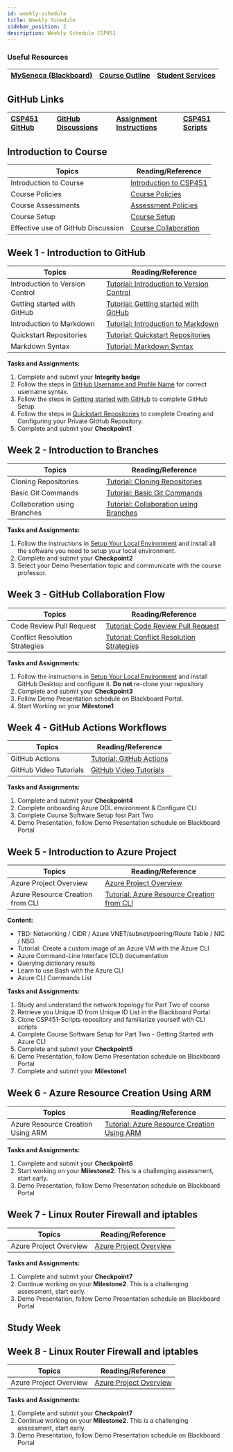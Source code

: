 ```yaml
---
id: weekly-schedule
title: Weekly Schedule 
sidebar_position: 2
description: Weekly Schedule CSP451
---
```


### Useful Resources

| [MySeneca (Blackboard)](https://my.senecacollege.ca/) | [Course Outline](https://apps.senecapolytechnic.ca/ssos/findOutline.do?termCode=08424&subjectCode=CSP451&schoolCode=ITAS) | [Student Services](https://www.senecapolytechnic.ca/about/policies/academics-and-student-services.html) |
| :--- | :--- | :--- |

## GitHub Links

| [CSP451 GitHub](https://github.com/CSP451) | [GitHub Discussions](https://github.com/orgs/CSP451/discussions) | [Assignment Instructions](https://github.com/CSP451/CSP451-ComputerSystemsProject) | [CSP451 Scripts](https://github.com/CSP451/CSP451-Scripts) |
| :--- | :--- | :--- | :--- |

## Introduction to Course

| Topics | Reading/Reference |
| - | - |
| Introduction to Course | [Introduction to CSP451](./landing-page.md) |
| Course Policies | [Course Policies](./course-info/course-policies.md) |
| Course Assessments |[Assessment Policies](./course-info/assessments.md) |
| Course Setup | [Course Setup](./course-info/course-setup.md) |
| Effective use of GitHub Discussion | [Course Collaboration](./course-info/collaborations.md) |

## Week 1 - Introduction to GitHub

| Topics | Reading/Reference |
| - | - |
| Introduction to Version Control| [Tutorial: Introduction to Version Control](./tutorials-github/10-version-control.md) |
| Getting started with GitHub | [Tutorial: Getting started with GitHub](./tutorials-github/11-getting-satrted.md) |
| Introduction to Markdown | [Tutorial: Introduction to Markdown](./tutorials-github/13-markdown-intro.md) |
| Quickstart Repositories | [Tutorial: Quickstart Repositories](./tutorials-github/12-quickstart-repositories.md) |
| Markdown Syntax | [Tutorial: Markdown Syntax](./tutorials-github/14-markdown-syntax.md) |

**Tasks and Assignments:**

1. Complete and submit your **Integrity badge**
2. Follow the steps in [GitHub Username and Profile Name](./course-info/course-setup#github-username-and-profile-name) for correct username syntax.
3. Follow the steps in [Getting started with GitHub](./tutorials-github/11-getting-satrted.md) to complete GitHub Setup.
4. Follow the steps in [Quickstart Repositories](./tutorials-github/12-quickstart-repositories.md) to complete Creating and Configuring your Private GitHub Repository.
5. Complete and submit your **Checkpoint1**

## Week 2 - Introduction to Branches

| Topics | Reading/Reference |
| - | - |
|Cloning Repositories| [Tutorial: Cloning Repositories](./tutorials-github/15-cloning-repositories.md) |
| Basic Git Commands | [Tutorial: Basic Git Commands](./tutorials-github/16-basic-commnads.md) |
| Collaboration using Branches | [Tutorial: Collaboration using Branches](./tutorials-github/17-git-branching.md) |

**Tasks and Assignments:**

1. Follow the instructions in [Setup Your Local Environment](./course-info/course-setup#setup-your-local-environment) and install all the software you need to setup your local environment.
2. Complete and submit your **Checkpoint2**
3. Select your Demo Presentation topic and communicate with the course professor.

## Week 3 - GitHub Collaboration Flow

| Topics | Reading/Reference |
| - | - |
| Code Review Pull Request | [Tutorial: Code Review Pull Request](./tutorials-github/18-code-review-pull-request.md) |
| Conflict Resolution Strategies | [Tutorial: Conflict Resolution Strategies](./tutorials-github/19-resolve-conflicts.md) |

**Tasks and Assignments:**

1. Follow the instructions in [Setup Your Local Environment](./course-info/course-setup#setup-your-local-environment) and install GitHub Desktop and configure it. **Do not** re-clone your repository
2. Complete and submit your **Checkpoint3**
3. Follow Demo Presentation schedule on Blackboard Portal.
4. Start Working on your **Milestone1**

## Week 4 - GitHub Actions Workflows

| Topics | Reading/Reference |
| - | - |
| GitHub Actions | [Tutorial: GitHub Actions](./tutorials-github/20-github-actions.md) |
| GitHub Video Tutorials | [GitHub Video Tutorials](./tutorials-github/21-git-beginners-video.md) |

**Tasks and Assignments:**

1. Complete and submit your **Checkpoint4**
2. Complete onboarding Azure ODL environment & Configure CLI
3. Complete Course Software Setup fosr Part Two
4. Demo Presentation, follow Demo Presentation schedule on Blackboard Portal

## Week 5 - Introduction to Azure Project

| Topics | Reading/Reference |
| - | - |
| Azure Project Overview | [Azure Project Overview](./tutorials-azure/20-azure-resources.md) |
| Azure Resource Creation from CLI | [Tutorial: Azure Resource Creation from CLI](./tutorials-azure/20-azure-resources.md) |

**Content:**

- TBD: Networking / CIDR / Azure VNET/subnet/peering/Route Table / NIC / NSG 
- Tutorial: Create a custom image of an Azure VM with the Azure CLI
- Azure Command-Line Interface (CLI) documentation
- Querying dictionary results
- Learn to use Bash with the Azure CLI
- Azure CLI Commands List

**Tasks and Assignments:**

1. Study and understand the network topology for Part Two of course
2. Retrieve you Unique ID from Unique ID List in the Blackboard Portal
3. Clone CSP451-Scripts repository and familiarize yourself with CLI scripts
4. Complete Course Software Setup for Part Two - Getting Started with Azure CLI
5. Complete and submit your **Checkpoint5**
6. Demo Presentation, follow Demo Presentation schedule on Blackboard Portal
7. Complete and submit your **Milestone1**

## Week 6 - Azure Resource Creation Using ARM

| Topics | Reading/Reference |
| - | - |
| Azure Resource Creation Using ARM | [Tutorial: Azure Resource Creation Using ARM](./tutorials-azure/20-azure-resources.md) |

**Tasks and Assignments:**

1. Complete and submit your **Checkpoint6**
2. Start working on your **Milestone2**. This is a challenging assessment, start early.
3. Demo Presentation, follow Demo Presentation schedule on Blackboard Portal

## Week 7 - Linux Router Firewall and iptables

| Topics | Reading/Reference |
| - | - |
| Azure Project Overview | [Azure Project Overview](./tutorials-azure/20-azure-resources.md) |

**Tasks and Assignments:**

1. Complete and submit your **Checkpoint7**
2. Continue working on your **Milestone2**. This is a challenging assessment, start early.
3. Demo Presentation, follow Demo Presentation schedule on Blackboard Portal

## Study Week

## Week 8 - Linux Router Firewall and iptables

| Topics | Reading/Reference |
| - | - |
| Azure Project Overview | [Azure Project Overview](./tutorials-azure/20-azure-resources.md) |

**Tasks and Assignments:**

1. Complete and submit your **Checkpoint7**
2. Continue working on your **Milestone2**. This is a challenging assessment, start early.
3. Demo Presentation, follow Demo Presentation schedule on Blackboard Portal